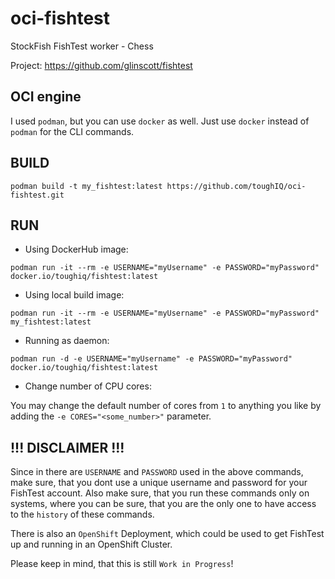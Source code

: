 # oci-fishtest
StockFish FishTest worker - Chess

Project: https://github.com/glinscott/fishtest

## OCI engine
I used `podman`, but you can use `docker` as well. Just use `docker` instead of `podman` for the CLI commands. 

## BUILD
`podman build -t my_fishtest:latest https://github.com/toughIQ/oci-fishtest.git`

## RUN 
- Using DockerHub image:

`podman run -it --rm -e USERNAME="myUsername" -e PASSWORD="myPassword" docker.io/toughiq/fishtest:latest`

- Using local build image:

`podman run -it --rm -e USERNAME="myUsername" -e PASSWORD="myPassword" my_fishtest:latest`

- Running as daemon:

`podman run -d -e USERNAME="myUsername" -e PASSWORD="myPassword" docker.io/toughiq/fishtest:latest`

- Change number of CPU cores:

You may change the default number of cores from `1` to anything you like by adding the `-e CORES="<some_number>"` parameter.

## !!! DISCLAIMER !!!
Since in there are `USERNAME` and `PASSWORD` used in the above commands, make sure, that you dont use a unique username and password for your FishTest account. Also make sure, that you run these commands only on systems, where you can be sure, that you are the only one to have access to the `history` of these commands.

There is also an `OpenShift` Deployment, which could be used to get FishTest up and running in an OpenShift Cluster. 

Please keep in mind, that this is still `Work in Progress`!
